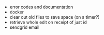 - error codes and documentation
- docker
- clear out old files to save space (on a timer?)
- retrieve whole edit on receipt of just id
- sendgrid email